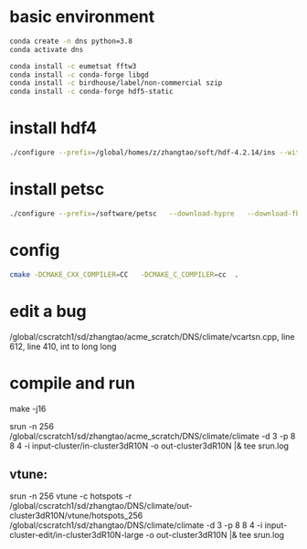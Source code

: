 # basic environment
```bash
conda create -n dns python=3.8
conda activate dns

conda install -c eumetsat fftw3
conda install -c conda-forge libgd
conda install -c birdhouse/label/non-commercial szip
conda install -c conda-forge hdf5-static
```

# install hdf4
```bash
./configure --prefix=/global/homes/z/zhangtao/soft/hdf-4.2.14/ins --with-jpeg=/global/homes/z/zhangtao/soft/jpeg-9c/ins
```

# install petsc
```bash
./configure --prefix=/software/petsc   --download-hypre   --download-fblaslapack --with-mpi-dir=/software/openmpi/1.6.5-intel   PETSC_ARCH=linux-gnu-intel --download-hdf5
```

# config
```bash
cmake -DCMAKE_CXX_COMPILER=CC   -DCMAKE_C_COMPILER=cc  .
```
# edit a bug
/global/cscratch1/sd/zhangtao/acme_scratch/DNS/climate/vcartsn.cpp, line 612, line 410, int to long long 

# compile and run 
make -j16

srun -n  256  /global/cscratch1/sd/zhangtao/acme_scratch/DNS/climate/climate -d 3 -p 8 8 4 -i  input-cluster/in-cluster3dR10N    -o out-cluster3dR10N |& tee srun.log

## vtune:
srun -n  256  vtune -c hotspots -r /global/cscratch1/sd/zhangtao/DNS/climate/out-cluster3dR10N/vtune/hotspots_256 /global/cscratch1/sd/zhangtao/DNS/climate/climate -d 3 -p 8 8 4 -i input-cluster-edit/in-cluster3dR10N-large -o out-cluster3dR10N |& tee srun.log


